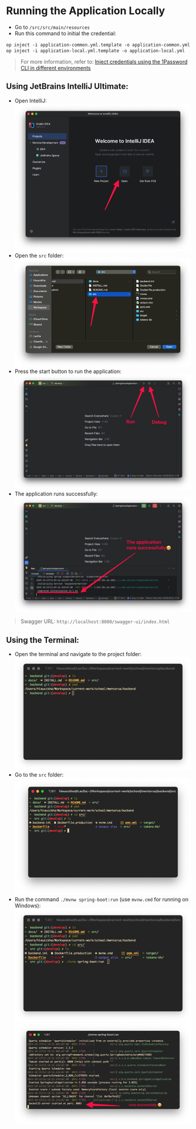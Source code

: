 # Running the Application Locally

- Go to `/src/src/main/resources`
- Run this command to initial the credential:
```shell
op inject -i application-common.yml.template -o application-common.yml
op inject -i application-local.yml.template -o application-local.yml
```

> For more information, refer to: [Inject credentials using the 1Password CLI in different environments](https://developer.1password.com/docs/cli/secrets-config-files/#step-3-differentiate-between-environments)

## Using JetBrains IntelliJ Ultimate:

- Open IntelliJ:
  ![Welcome screen](imgs/intellij-screen-welcome.png)
- Open the `src` folder:
  ![Open source folder](imgs/choose-source-backend.png)
- Press the start button to run the application:
  ![Run or Debug](imgs/run-or-debug-program.png)
- The application runs successfully:
  ![Application runs successfully](imgs/application-ran-successfully.png)

> Swagger URL: `http://localhost:8080/swagger-ui/index.html`

## Using the Terminal:

- Open the terminal and navigate to the project folder:
  ![Go to project folder](imgs/go-to-project-folder.png)
- Go to the `src` folder:
  ![Go to src folder](imgs/go-to-src-folder.png)
- Run the command `./mvnw spring-boot:run` (use `mvnw.cmd` for running on Windows):
  ![Command to run the application](imgs/cli-command-run-application.png)
  ![Run successfully](imgs/cli-runs-successfully.png)
